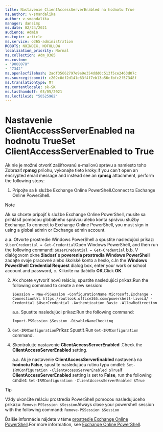 ```yaml
---
title: Nastavenie ClientAccessServerEnabled na hodnotu True
ms.author: v-smandalika
author: v-smandalika
manager: dansimp
ms.date: 02/24/2021
audience: Admin
ms.topic: article
ms.service: o365-administration
ROBOTS: NOINDEX, NOFOLLOW
localization_priority: Normal
ms.collection: Adm_O365
ms.custom:
- "9000078"
- "7342"
ms.openlocfilehash: 2adf35662797e9e9e354ddd0c513f5ce2463d07c
ms.sourcegitcommit: c202c0df2d141e63f4f7eb13a56efbfc2f57348f
ms.translationtype: MT
ms.contentlocale: sk-SK
ms.lasthandoff: 03/05/2021
ms.locfileid: "50525962"
---
```

# <a name="set-clientaccessserverenabled-to-true"></a><span data-ttu-id="5e4ef-102">Nastavenie ClientAccessServerEnabled na hodnotu True</span><span class="sxs-lookup"><span data-stu-id="5e4ef-102">Set ClientAccessServerEnabled to True</span></span>

<span data-ttu-id="5e4ef-103">Ak nie je možné otvoriť zašifrovanú e-mailovú správu a namiesto toho Zobraziť **rpmsg** prílohu, vykonajte tieto kroky:</span><span class="sxs-lookup"><span data-stu-id="5e4ef-103">If you can't open an encrypted email message and instead see an **rpmsg** attachment, perform the following steps:</span></span>

1. <span data-ttu-id="5e4ef-104">Pripojte sa k službe Exchange Online PowerShell.</span><span class="sxs-lookup"><span data-stu-id="5e4ef-104">Connect to Exchange Online PowerShell.</span></span>

> [!NOTE]
> <span data-ttu-id="5e4ef-105">Ak sa chcete pripojiť k službe Exchange Online PowerShell, musíte sa prihlásiť pomocou globálneho správcu alebo konta správcu služby Exchange.</span><span class="sxs-lookup"><span data-stu-id="5e4ef-105">To connect to Exchange Online PowerShell, you must sign in using a global admin or Exchange admin account.</span></span>

   <span data-ttu-id="5e4ef-106">a.</span><span class="sxs-lookup"><span data-stu-id="5e4ef-106">a.</span></span> <span data-ttu-id="5e4ef-107">Otvorte prostredie Windows PowerShell a spustite nasledujúci príkaz: `$UserCredential = Get-Credential`</span><span class="sxs-lookup"><span data-stu-id="5e4ef-107">Open Windows PowerShell, and then run the following command: `$UserCredential = Get-Credential`</span></span>
<span data-ttu-id="5e4ef-108">b.</span><span class="sxs-lookup"><span data-stu-id="5e4ef-108">b.</span></span> <span data-ttu-id="5e4ef-109">V dialógovom okne **žiadosť o poverenia prostredia Windows PowerShell** zadajte svoje pracovné alebo školské konto a heslo, c.</span><span class="sxs-lookup"><span data-stu-id="5e4ef-109">In the **Windows PowerShell Credential Request** dialog box, enter your work or school account and password, c.</span></span> <span data-ttu-id="5e4ef-110">Kliknite na tlačidlo **OK**.</span><span class="sxs-lookup"><span data-stu-id="5e4ef-110">Click **OK**.</span></span> 

2. <span data-ttu-id="5e4ef-111">Ak chcete vytvoriť novú reláciu, spustite nasledujúci príkaz:</span><span class="sxs-lookup"><span data-stu-id="5e4ef-111">Run the following command to create a new session:</span></span>

    `$Session = New-PSSession -ConfigurationName Microsoft.Exchange -ConnectionUri https://outlook.office365.com/powershell-liveid/ -Credential $UserCredential -Authentication Basic -AllowRedirection`

    <span data-ttu-id="5e4ef-112">a.</span><span class="sxs-lookup"><span data-stu-id="5e4ef-112">a.</span></span> <span data-ttu-id="5e4ef-113">Spustite nasledujúci príkaz:</span><span class="sxs-lookup"><span data-stu-id="5e4ef-113">Run the following command:</span></span>
    
    `Import-PSSession $Session -DisableNameChecking`

3. <span data-ttu-id="5e4ef-114">`Get-IRMConfiguration`Príkaz Spustiť.</span><span class="sxs-lookup"><span data-stu-id="5e4ef-114">Run `Get-IRMConfiguration` command.</span></span>

4. <span data-ttu-id="5e4ef-115">Skontrolujte nastavenie **ClientAccessServerEnabled** .</span><span class="sxs-lookup"><span data-stu-id="5e4ef-115">Check the **ClientAccessServerEnabled** setting.</span></span> 

    <span data-ttu-id="5e4ef-116">a.</span><span class="sxs-lookup"><span data-stu-id="5e4ef-116">a.</span></span> <span data-ttu-id="5e4ef-117">Ak je nastavenie **ClientAccessServerEnabled** nastavená na **hodnotu False**, spustite nasledujúcu rutinu typu cmdlet: `Set-IRMConfiguration -ClientAccessServerEnabled $True`</span><span class="sxs-lookup"><span data-stu-id="5e4ef-117">If **ClientAccessServerEnabled** setting is set to **False**, run the following cmdlet: `Set-IRMConfiguration -ClientAccessServerEnabled $True`</span></span>

> [!TIP]
> <span data-ttu-id="5e4ef-118">Vždy ukončite reláciu prostredia PowerShell pomocou nasledujúceho príkazu: `Remove-PSSession $Session`</span><span class="sxs-lookup"><span data-stu-id="5e4ef-118">Always close your powershell session with the following command: `Remove-PSSession $Session`</span></span>

<span data-ttu-id="5e4ef-119">Ďalšie informácie nájdete v téme [prostredie Exchange Online PowerShell](https://docs.microsoft.com/powershell/exchange/connect-to-exchange-online-powershell).</span><span class="sxs-lookup"><span data-stu-id="5e4ef-119">For more information, see [Exchange Online PowerShell](https://docs.microsoft.com/powershell/exchange/connect-to-exchange-online-powershell).</span></span>

